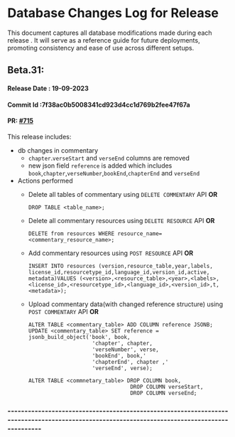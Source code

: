 # **Database Changes Log for Release**
This document captures all database modifications made during each release . It will serve as a reference guide for future deployments, promoting consistency and ease of use across different setups.


##  **Beta.31:**
#### **Release Date : 19-09-2023**
#### **Commit Id :7f38ac0b5008341cd923d4cc1d769b2fee47f67a**
#### **PR: [#715](https://github.com/Bridgeconn/vachan-api/pull/715/)**
This release includes:
- db changes in commentary
    - `chapter`.`verseStart` and `verseEnd` columns are removed
    - new json field `reference` is added which includes `book`,`chapter`,`verseNumber`,`bookEnd`,`chapterEnd` and `verseEnd`
- Actions performed
    - Delete all tables of commentary using `DELETE COMMENTARY` API **OR**
        ```
        DROP TABLE <table_name>;
        ```
    - Delete all commentary resources using `DELETE RESOURCE` API **OR**
        ```
        DELETE from resources WHERE resource_name=<commentary_resource_name>;
        ```
    - Add commentary resources using `POST RESOURCE` API **OR**
        ```
        INSERT INTO resources (version,resource_table,year,labels, license_id,resourcetype_id,language_id,version_id,active, metadata)VALUES (<version>,<resource_table>,<year>,<labels>,<license_id>,<resourcetype_id>,<language_id>,<version_id>,t, <metadata>);
        ```
    - Upload commentary data(with changed reference structure) using `POST COMMENTARY` API **OR**

        ```
        ALTER TABLE <commentary_table> ADD COLUMN reference JSONB;
        UPDATE <commentary_table> SET reference =                           jsonb_build_object('book', book,
                            'chapter', chapter,
                            'verseNumber', verse,
                            'bookEnd', book,'
                            'chapterEnd', chapter ,'
                            'verseEnd', verse);

        ALTER TABLE <commnetary_table> DROP COLUMN book,
                                        DROP COLUMN verseStart,
                                        DROP COLUMN verseEnd;                               
        ```


### **--------------------------------------------------------------------------------------------------------------------------------------------**


